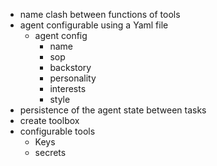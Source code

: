 - name clash between functions of tools
- agent configurable using a Yaml file
    - agent config
        - name
        - sop
        - backstory
        - personality
        - interests
        - style
- persistence of the agent state between tasks
- create toolbox
- configurable tools
    - Keys 
    - secrets